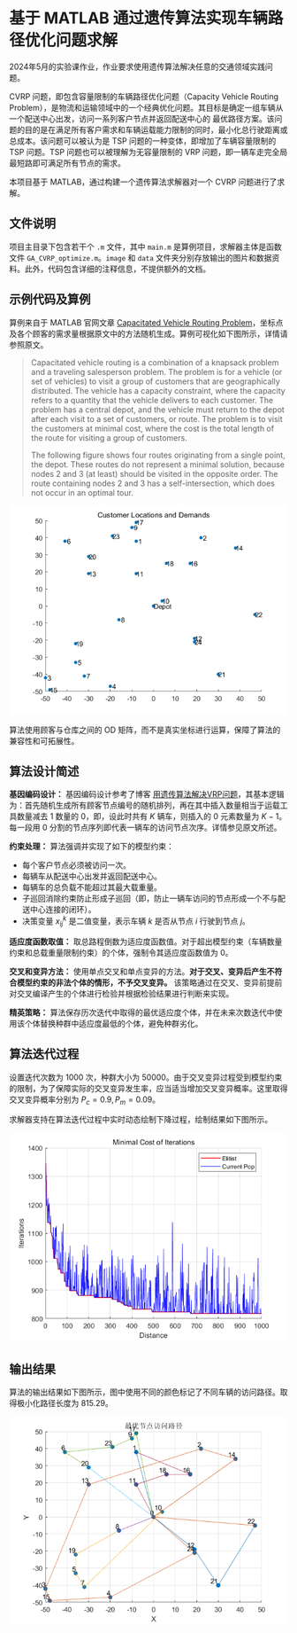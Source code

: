 # 基于 MATLAB 通过遗传算法实现车辆路径优化问题求解

2024年5月的实验课作业，作业要求使用遗传算法解决任意的交通领域实践问题。

CVRP 问题，即包含容量限制的车辆路径优化问题（Capacity Vehicle Routing Problem），是物流和运输领域中的一个经典优化问题。其目标是确定一组车辆从一个配送中心出发，访问一系列客户节点并返回配送中心的 最优路径方案。该问题的目的是在满足所有客户需求和车辆运载能力限制的同时，最小化总行驶距离或总成本。该问题可以被认为是 TSP 问题的一种变体，即增加了车辆容量限制的 TSP 问题。TSP 问题也可以被理解为无容量限制的 VRP 问题，即一辆车走完全局最短路即可满足所有节点的需求。

本项目基于 MATLAB，通过构建一个遗传算法求解器对一个 CVRP 问题进行了求解。

## 文件说明

项目主目录下包含若干个 `.m` 文件，其中 `main.m` 是算例项目，求解器主体是函数文件 `GA_CVRP_optimize.m`。`image` 和 `data` 文件夹分别存放输出的图片和数据资料。此外，代码包含详细的注释信息，不提供额外的文档。

## 示例代码及算例

算例来自于 MATLAB 官网文章 [Capacitated Vehicle Routing Problem](https://www.mathworks.com/help/matlab/math/quantum-capacitated-vehicle-routing.html)，坐标点及各个顾客的需求量根据原文中的方法随机生成。算例可视化如下图所示，详情请参照原文。

> Capacitated vehicle routing is a combination of a knapsack problem and a traveling salesperson problem. The problem is for a vehicle (or set of vehicles) to visit a group of customers that are geographically distributed. The vehicle has a capacity constraint, where the capacity refers to a quantity that the vehicle delivers to each customer. The problem has a central depot, and the vehicle must return to the depot after each visit to a set of customers, or route. The problem is to visit the customers at minimal cost, where the cost is the total length of the route for visiting a group of customers.
> 
> The following figure shows four routes originating from a single point, the depot. These routes do not represent a minimal solution, because nodes 2 and 3 (at least) should be visited in the opposite order. The route containing nodes 2 and 3 has a self-intersection, which does not occur in an optimal tour.

![算例可视化](./image/rand.png)

算法使用顾客与仓库之间的 OD 矩阵，而不是真实坐标进行运算，保障了算法的兼容性和可拓展性。

## 算法设计简述

**基因编码设计：** 基因编码设计参考了博客 [用遗传算法解决VRP问题](https://blog.csdn.net/panbaoran913/article/details/128250015)，其基本逻辑为：首先随机生成所有顾客节点编号的随机排列，再在其中插入数量相当于运载工具数量减去 1 数量的 0，即，设此时共有 $K$ 辆车，则插入的 0 元素数量为 $K - 1$。每一段用 0 分割的节点序列即代表一辆车的访问节点次序。详情参见原文所述。

**约束处理：** 算法强调并实现了如下的模型约束：

- 每个客户节点必须被访问一次。
- 每辆车从配送中心出发并返回配送中心。
- 每辆车的总负载不能超过其最大载重量。
- 子巡回消除约束防止形成子巡回（即，防止一辆车访问的节点形成一个不与配送中心连接的闭环）。
- 决策变量 $x_{ij}^k$ 是二值变量，表示车辆 $k$ 是否从节点 $i$ 行驶到节点 $j$。

**适应度函数取值：** 取总路程倒数为适应度函数值。对于超出模型约束（车辆数量约束和总载重量限制约束）的个体，强制令其适应度函数值为 0。

**交叉和变异方法：** 使用单点交叉和单点变异的方法。**对于交叉、变异后产生不符合模型约束的非法个体的情形，不予交叉变异。** 该策略通过在交叉、变异前提前对交叉编译产生的个体进行检验并根据检验结果进行判断来实现。

**精英策略：** 算法保存历次迭代中取得的最优适应度个体，并在未来次数迭代中使用该个体替换种群中适应度最低的个体，避免种群劣化。

## 算法迭代过程

设置迭代次数为 1000 次，种群大小为 50000。由于交叉变异过程受到模型约束的限制，为了保障实际的交叉变异发生率，应当适当增加交叉变异概率。这里取得交叉变异概率分别为 $P_c = 0.9, P_m = 0.09$。

求解器支持在算法迭代过程中实时动态绘制下降过程，绘制结果如下图所示。

![遗传算法中最小化路程的下降过程](./image/iterations.png)

## 输出结果

算法的输出结果如下图所示，图中使用不同的颜色标记了不同车辆的访问路径。取得极小化路径长度为 815.29。

![遗传算法的优化结果](./image/route.png)

